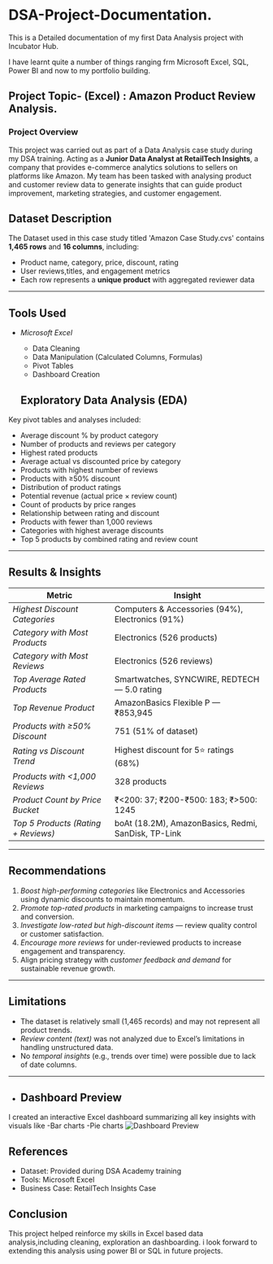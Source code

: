 # DSA-Project-Documentation.
This is a Detailed documentation of my first Data Analysis project with Incubator Hub. 

I have learnt quite a number of things ranging frm Microsoft Excel, SQL, Power BI and now to my portfolio building.

## Project Topic- (Excel) : Amazon Product Review Analysis.

### Project Overview

This project was carried out as part of a Data Analysis case study during my DSA training. Acting as a **Junior Data Analyst at RetailTech Insights**, a company that provides
e-commerce analytics solutions to sellers on platforms like Amazon. My team has been
tasked with analysing product and customer review data to generate insights that can
guide product improvement, marketing strategies, and customer engagement.


## Dataset Description

The Dataset used in this case study titled 'Amazon Case Study.cvs' contains **1,465 rows** and **16 columns**, including:

- Product name, category, price, discount, rating
- User reviews,titles, and engagement metrics
- Each row represents a **unique product** with aggregated reviewer data

---

## Tools Used

- *Microsoft Excel*
  - Data Cleaning
  - Data Manipulation (Calculated Columns, Formulas)
  - Pivot Tables
  - Dashboard Creation
 
   ##  Exploratory Data Analysis (EDA)  
Key pivot tables and analyses included:  
- Average discount % by product category  
- Number of products and reviews per category  
- Highest rated products  
- Average actual vs discounted price by category  
- Products with highest number of reviews  
- Products with ≥50% discount  
- Distribution of product ratings  
- Potential revenue (actual price × review count)  
- Count of products by price ranges  
- Relationship between rating and discount  
- Products with fewer than 1,000 reviews  
- Categories with highest average discounts  
- Top 5 products by combined rating and review count  

---

## Results & Insights

|  Metric |  Insight |
|----------|------------|
| *Highest Discount Categories* | Computers & Accessories (94%), Electronics (91%) |
| *Category with Most Products* | Electronics (526 products) |
| *Category with Most Reviews* | Electronics (526 reviews) |
| *Top Average Rated Products* | Smartwatches, SYNCWIRE, REDTECH — 5.0 rating |
| *Top Revenue Product* | AmazonBasics Flexible P — ₹853,945 |
| *Products with ≥50% Discount* | 751 (51% of dataset) |
| *Rating vs Discount Trend* | Highest discount for 5⭐ ratings (68%) |
| *Products with <1,000 Reviews* | 328 products |
| *Product Count by Price Bucket* | ₹<200: 37; ₹200-₹500: 183; ₹>500: 1245 |
| *Top 5 Products (Rating + Reviews)* | boAt (18.2M), AmazonBasics, Redmi, SanDisk, TP-Link |

---

##  Recommendations  

1. *Boost high-performing categories* like Electronics and Accessories using dynamic discounts to maintain momentum.  
2. *Promote top-rated products* in marketing campaigns to increase trust and conversion.  
3. *Investigate low-rated but high-discount items* — review quality control or customer satisfaction.  
4. *Encourage more reviews* for under-reviewed products to increase engagement and transparency.  
5. Align pricing strategy with *customer feedback and demand* for sustainable revenue growth.

---

## Limitations  

- The dataset is relatively small (1,465 records) and may not represent all product trends.  
- *Review content (text)* was not analyzed due to Excel’s limitations in handling unstructured data.  
- No *temporal insights* (e.g., trends over time) were possible due to lack of date columns.  

---

- ## Dashboard Preview
  
I created an interactive Excel dashboard summarizing all key insights with visuals like
-Bar charts
-Pie charts
 ![Dashboard Preview](https://github.com/user-attachments/assets/49e4b781-775e-4ab9-92fa-6f08c08a3621)

##  References  
- Dataset: Provided during DSA Academy training  
- Tools: Microsoft Excel  
- Business Case: RetailTech Insights Case

## Conclusion
This project helped reinforce my skills in Excel based data analysis,including cleaning, exploration an dashboarding. i look forward to extending this analysis using power BI or SQL in future projects.
